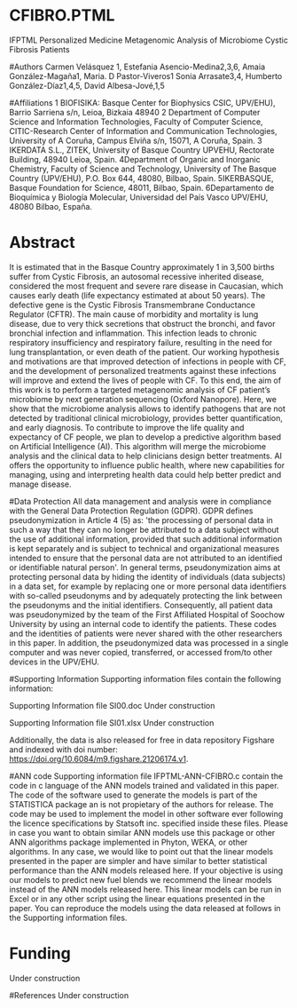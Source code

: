 # CFIBRO.PTML
IFPTML Personalized Medicine Metagenomic Analysis of Microbiome Cystic Fibrosis Patients

#Authors
Carmen Velásquez 1, Estefania Asencio-Medina2,3,6, 
Amaia González-Magaña1, Maria. D Pastor-Viveros1 
Sonia Arrasate3,4, Humberto González-Díaz1,4,5, David Albesa-Jové,1,5

#Affiliations
1 BIOFISIKA: Basque Center for Biophysics CSIC, UPV/EHU), Barrio Sarriena s/n, Leioa, Bizkaia 48940
2 Department of Computer Science and Information Technologies, Faculty of Computer Science, CITIC-Research Center of Information and Communication Technologies, University of A Coruña, Campus Elviña s/n, 15071, A Coruña, Spain.
3 IKERDATA S.L., ZITEK, University of Basque Country UPVEHU, Rectorate Building, 48940 Leioa, Spain.
4Department of Organic and Inorganic Chemistry, Faculty of Science and Technology, University of The Basque Country (UPV/EHU), P.O. Box 644, 48080, Bilbao, Spain.
5IKERBASQUE, Basque Foundation for Science, 48011, Bilbao, Spain.
6Departamento de Bioquímica y Biología Molecular, Universidad del País Vasco UPV/EHU, 48080 Bilbao, España.

# Abstract
It is estimated that in the Basque Country approximately 1 in 3,500 births suffer from Cystic Fibrosis, an autosomal recessive inherited disease, considered the most frequent and severe rare disease in Caucasian, which causes early death (life expectancy estimated at about 50 years). The defective gene is the Cystic Fibrosis Transmembrane Conductance Regulator (CFTR). The main cause of morbidity and mortality is lung disease, due to very thick secretions that obstruct the bronchi, and favor bronchial infection and inflammation. This infection leads to chronic respiratory insufficiency and respiratory failure, resulting in the need for lung transplantation, or even death of the patient. Our working hypothesis and motivations are that improved detection of infections in people with CF, and the development of personalized treatments against these infections will improve and extend the lives of people with CF. To this end, the aim of this work is to perform a targeted metagenomic analysis of CF patient’s microbiome by next generation sequencing (Oxford Nanopore). Here, we show that the microbiome analysis allows to identify pathogens that are not detected by traditional clinical microbiology, provides better quantification, and early diagnosis.  To contribute to improve the life quality and expectancy of CF people, we plan to develop a predictive algorithm based on Artificial Intelligence (AI). This algorithm will merge the microbiome analysis and the clinical data to help clinicians design better treatments. AI offers the opportunity to influence public health, where new capabilities for managing, using and interpreting health data could help better predict and manage disease.

#Data Protection
All data management and analysis were in compliance with the General Data Protection Regulation (GDPR). GDPR defines pseudonymization in Article 4 (5) as: 'the processing of personal data in such a way that they can no longer be attributed to a data subject without the use of additional information, provided that such additional information is kept separately and is subject to technical and organizational measures intended to ensure that the personal data are not attributed to an identified or identifiable natural person'. In general terms, pseudonymization aims at protecting personal data by hiding the identity of individuals (data subjects) in a data set, for example by replacing one or more personal data identifiers with so-called pseudonyms and by adequately protecting the link between the pseudonyms and the initial identifiers. Consequently, all patient data was pseudonymized by the team of the First Affiliated Hospital of Soochow University by using an internal code to identify the patients. These codes and the identities of patients were never shared with the other researchers in this paper. In addition, the pseudonymized data was processed in a single computer and was never copied, transferred, or accessed from/to other devices in the UPV/EHU.

#Supporting Information
Supporting information files contain the following information:

Supporting Information file SI00.doc
Under construction

Supporting Information file SI01.xlsx
Under construction

Additionally, the data is also released for free in data repository Figshare and indexed with doi number: https://doi.org/10.6084/m9.figshare.21206174.v1.

#ANN code
Supporting information file IFPTML-ANN-CFIBRO.c contain the code in c language of the ANN models trained and validated in this paper. The code of the software used to generate the models is part of the STATISTICA package an is not propietary of the authors for release. The code may be used to implement the model in other software ever following the licence specifications by Statsoft inc. specified inside these files. Please in case you want to obtain similar ANN models use this package or other ANN algorithms package implemented in Phyton, WEKA, or other algorithms. In any case, we would like to point out that the linear models presented in the paper are simpler and have similar to better statistical performance than the ANN models released here. If your objective is using our models to predict new fuel blends we recommend the linear models instead of the ANN models released here. This linear models can be run in Excel or in any other script using the linear equations presented in the paper. You can reproduce the models using the data released at follows in the Supporting information files.

# Funding
Under construction

#References
Under construction


